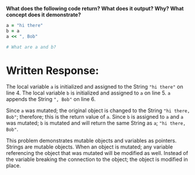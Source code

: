 **What does the following code return? What does it output? Why? What concept does it demonstrate?**

```ruby
a = "hi there"
b = a
a << ", Bob"

# What are a and b?
```
# Written Response:

The local variable `a` is initialized and assigned to the String `"hi there"` on line 4.
The local variable `b` is initialized and assigned to `a` on line 5. `a` appends the String `", Bob"` on line 6.

Since `a` was mutated; the original object is changed to the String `"hi there, Bob"`; therefore; this is the return value of `a`.
Since `b` is assigned to `a` and `a` was mutated; `b` is mutated and will return the same String as `a`; `"hi there, Bob"`.

This problem demonstrates mutable objects and variables as pointers. Strings are mutable objects. When an object is mutated; any variable referencing the object that was mutated will be modified as well. Instead of the variable breaking the connection to the object; the object is modified in place.

